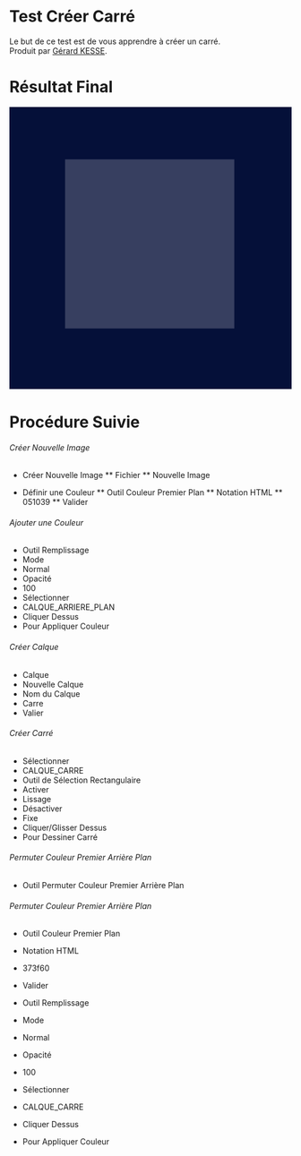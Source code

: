 # Test Créer Carré 

Le but de ce test est de vous apprendre à créer un carré.  
Produit par 
[Gérard KESSE](https://github.com/gkesse/ "https://github.com/gkesse").

# Résultat Final

![Logo.png](https://raw.githubusercontent.com/gkesse/ReadyGimp/master/Forme_Geometrique/Carre.png)

# Procédure Suivie

###### Créer Nouvelle Image

* Créer Nouvelle Image
** Fichier
** Nouvelle Image

* Définir une Couleur
** Outil Couleur Premier Plan
** Notation HTML
** 051039
** Valider

###### Ajouter une Couleur

* Outil Remplissage
* Mode
* Normal
* Opacité
* 100
* Sélectionner
* CALQUE_ARRIERE_PLAN
* Cliquer Dessus
* Pour Appliquer Couleur

###### Créer Calque

* Calque
* Nouvelle Calque
* Nom du Calque
* Carre
* Valier

###### Créer Carré

* Sélectionner
* CALQUE_CARRE
* Outil de Sélection Rectangulaire
* Activer
* Lissage
* Désactiver
* Fixe
* Cliquer/Glisser Dessus
* Pour Dessiner Carré

###### Permuter Couleur Premier Arrière Plan

* Outil Permuter Couleur Premier Arrière Plan

###### Permuter Couleur Premier Arrière Plan

* Outil Couleur Premier Plan
* Notation HTML
* 373f60
* Valider


* Outil Remplissage
* Mode
* Normal
* Opacité
* 100
* Sélectionner
* CALQUE_CARRE
* Cliquer Dessus
* Pour Appliquer Couleur
